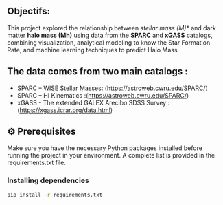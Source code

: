 ## Objectifs:

This project explored the relationship between **stellar mass (M*)** and dark matter **halo mass (Mh)** using data from the **SPARC** and **xGASS** catalogs, combining visualization, analytical modeling to know the Star Formation Rate, and machine learning techniques to predict Halo Mass.

## The data comes from two main catalogs :
- SPARC – WISE Stellar Masses: (https://astroweb.cwru.edu/SPARC/)
- SPARC – HI Kinematics :(https://astroweb.cwru.edu/SPARC/)
- xGASS - The extended GALEX Arecibo SDSS Survey : (https://xgass.icrar.org/data.html)

## ⚙️ Prerequisites

Make sure you have the necessary Python packages installed before running the project in your environment. A complete list is provided in the requirements.txt file.
### Installing dependencies

```bash
pip install -r requirements.txt
